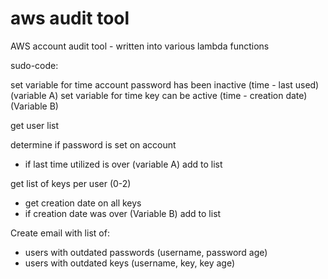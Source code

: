# aws audit tool
AWS account audit tool - written into various lambda functions

sudo-code:

set variable for time account password has been inactive (time - last used) (variable A)
set variable for time key can be active (time - creation date) (Variable B)

get user list

determine if password is set on account
  - if last time utilized is over (variable A) add to list

get list of keys per user (0-2)
  - get creation date on all keys
  - if creation date was over (Variable B) add to list

Create email with list of:
  - users with outdated passwords (username, password age)
  - users with outdated keys (username, key, key age)
